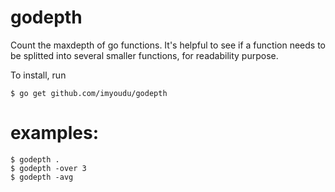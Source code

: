 # godepth
Count the maxdepth of go functions. It's helpful to see if a function
needs to be splitted into several smaller functions, for readability
purpose.

To install, run

    $ go get github.com/imyoudu/godepth

# examples:

    $ godepth .
    $ godepth -over 3
    $ godepth -avg
